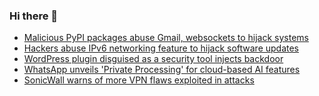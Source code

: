 ### Hi there 👋

<!--START_SECTION:feed-->
* [Malicious PyPI packages abuse Gmail, websockets to hijack systems](https://www.bleepingcomputer.com/news/security/malicious-pypi-packages-abuse-gmail-websockets-to-hijack-systems/)
* [Hackers abuse IPv6 networking feature to hijack software updates](https://www.bleepingcomputer.com/news/security/hackers-abuse-ipv6-networking-feature-to-hijack-software-updates/)
* [WordPress plugin disguised as a security tool injects backdoor](https://www.bleepingcomputer.com/news/security/wordpress-plugin-disguised-as-a-security-tool-injects-backdoor/)
* [WhatsApp unveils 'Private Processing' for cloud-based AI features](https://www.bleepingcomputer.com/news/security/whatsapp-unveils-private-processing-for-cloud-based-ai-features/)
* [SonicWall warns of more VPN flaws exploited in attacks](https://www.bleepingcomputer.com/news/security/sonicwall-sma100-vpn-vulnerabilities-now-exploited-in-attacks/)
<!--END_SECTION:feed-->

<!--
**frankenk/frankenk** is a ✨ _special_ ✨ repository because its `README.md` (this file) appears on your GitHub profile.

Here are some ideas to get you started:

- 🔭 I’m currently working on ...
- 🌱 I’m currently learning ...
- 👯 I’m looking to collaborate on ...
- 🤔 I’m looking for help with ...
- 💬 Ask me about ...
- 📫 How to reach me: ...
- 😄 Pronouns: ...
- ⚡ Fun fact: ...
-->



